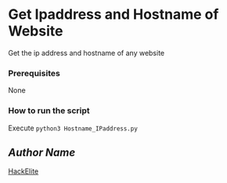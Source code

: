 # Get Ipaddress and Hostname of Website



Get the ip address and hostname of any website

### Prerequisites



None

### How to run the script



Execute `python3 Hostname_IPaddress.py`


## *Author Name*



[HackElite](https://github.com/hackelite01)


